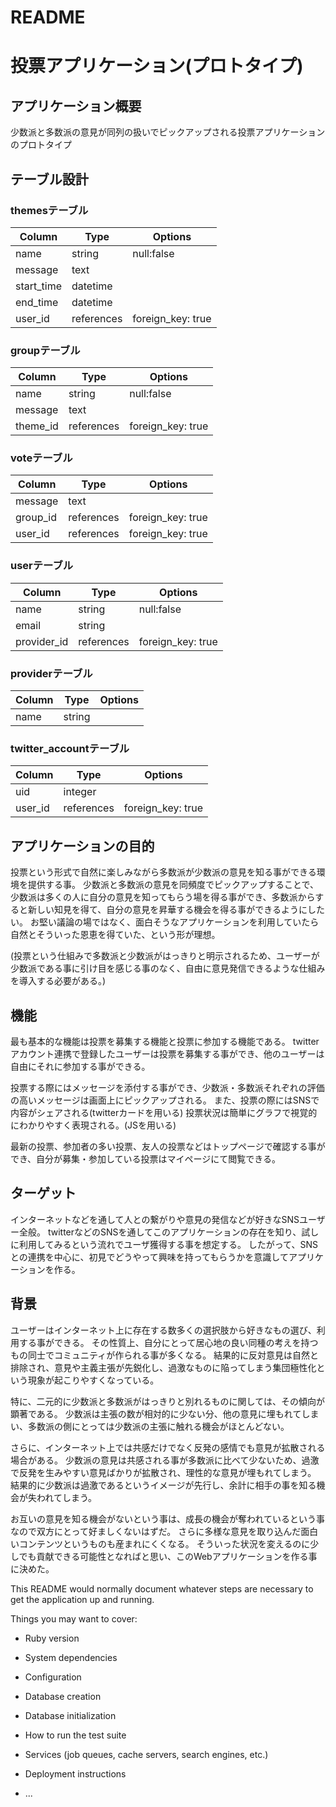 # README


# 投票アプリケーション(プロトタイプ)


## アプリケーション概要
少数派と多数派の意見が同列の扱いでピックアップされる投票アプリケーションのプロトタイプ


## テーブル設計
### themesテーブル

|Column|Type|Options|
|------|----|-------|
|name|string|null:false|
|message|text||
|start_time|datetime||
|end_time|datetime||
|user_id|references|foreign_key: true|

### groupテーブル
|Column|Type|Options|
|------|----|-------|
|name|string|null:false|
|message|text||
|theme_id|references|foreign_key: true|

### voteテーブル
|Column|Type|Options|
|------|----|-------|
|message|text||
|group_id|references|foreign_key: true|
|user_id|references|foreign_key: true|

### userテーブル
|Column|Type|Options|
|------|----|-------|
|name|string|null:false|
|email|string||
|provider_id|references|foreign_key: true|

### providerテーブル
|Column|Type|Options|
|------|----|-------|
|name|string||

### twitter_accountテーブル
|Column|Type|Options|
|------|----|-------|
|uid|integer||
|user_id|references|foreign_key: true|




## アプリケーションの目的
投票という形式で自然に楽しみながら多数派が少数派の意見を知る事ができる環境を提供する事。
少数派と多数派の意見を同頻度でピックアップすることで、少数派は多くの人に自分の意見を知ってもらう場を得る事ができ、多数派からすると新しい知見を得て、自分の意見を昇華する機会を得る事ができるようにしたい。
お堅い議論の場ではなく、面白そうなアプリケーションを利用していたら自然とそういった恩恵を得ていた、という形が理想。

(投票という仕組みで多数派と少数派がはっきりと明示されるため、ユーザーが少数派である事に引け目を感じる事のなく、自由に意見発信できるような仕組みを導入する必要がある。)

## 機能
最も基本的な機能は投票を募集する機能と投票に参加する機能である。
twitterアカウント連携で登録したユーザーは投票を募集する事ができ、他のユーザーは自由にそれに参加する事ができる。

投票する際にはメッセージを添付する事ができ、少数派・多数派それぞれの評価の高いメッセージは画面上にピックアップされる。
また、投票の際にはSNSで内容がシェアされる(twitterカードを用いる)
投票状況は簡単にグラフで視覚的にわかりやすく表現される。(JSを用いる)

最新の投票、参加者の多い投票、友人の投票などはトップページで確認する事ができ、自分が募集・参加している投票はマイページにて閲覧できる。

## ターゲット
インターネットなどを通して人との繋がりや意見の発信などが好きなSNSユーザー全般。
twitterなどのSNSを通してこのアプリケーションの存在を知り、試しに利用してみるという流れでユーザ獲得する事を想定する。
したがって、SNSとの連携を中心に、初見でどうやって興味を持ってもらうかを意識してアプリケーションを作る。

## 背景
ユーザーはインターネット上に存在する数多くの選択肢から好きなもの選び、利用する事ができる。
その性質上、自分にとって居心地の良い同種の考えを持つもの同士でコミュニティが作られる事が多くなる。
結果的に反対意見は自然と排除され、意見や主義主張が先鋭化し、過激なものに陥ってしまう集団極性化という現象が起こりやすくなっている。

特に、二元的に少数派と多数派がはっきりと別れるものに関しては、その傾向が顕著である。
少数派は主張の数が相対的に少ない分、他の意見に埋もれてしまい、多数派の側にとっては少数派の主張に触れる機会がほとんどない。

さらに、インターネット上では共感だけでなく反発の感情でも意見が拡散される場合がある。
少数派の意見は共感される事が多数派に比べて少ないため、過激で反発を生みやすい意見ばかりが拡散され、理性的な意見が埋もれてしまう。
結果的に少数派は過激であるというイメージが先行し、余計に相手の事を知る機会が失われてしまう。

お互いの意見を知る機会がないという事は、成長の機会が奪われているという事なので双方にとって好ましくないはずだ。
さらに多様な意見を取り込んだ面白いコンテンツというものも産まれにくくなる。
そういった状況を変えるのに少しでも貢献できる可能性となればと思い、このWebアプリケーションを作る事に決めた。



This README would normally document whatever steps are necessary to get the
application up and running.

Things you may want to cover:

* Ruby version

* System dependencies

* Configuration

* Database creation

* Database initialization

* How to run the test suite

* Services (job queues, cache servers, search engines, etc.)

* Deployment instructions

* ...



